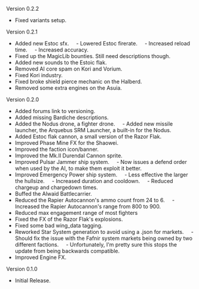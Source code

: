 Version 0.2.2
- Fixed variants setup.

Version 0.2.1
- Added new Estoc sfx.
    - Lowered Estoc firerate.
    - Increased reload time.
    - Increased accuracy.
- Fixed up the MagicLib bounties. Still need descriptions though.
- Added new sounds to the Estoic flak.
- Removed AI core spam on Kori and Vorium.
- Fixed Kori industry.
- Fixed broke shield pierce mechanic on the Halberd.
- Removed some extra engines on the Asuia.

Version 0.2.0
- Added forums link to versioning.
- Added missing Bardiche descriptions.
- Added the Nodus drone, a fighter drone.
    - Added new missile launcher, the Arquebus SRM Launcher, a built-in for the Nodus.
- Added Estoc flak cannon, a small version of the Razor Flak.
- Improved Phase Mine FX for the Shaowei.
- Improved the faction icon/banner.
- Improved the Mk.II Durendal Cannon sprite.
- Improved Pulsar Jammer ship system.
    - Now issues a defend order when used by the AI, to make them exploit it better.
- Improved Emergency Power ship system.
    - Less effective the larger the hullsize.
    - Increased duration and cooldown.
    - Reduced chargeup and chargedown times.
- Buffed the Alwaid Battlecarrier.
- Reduced the Rapier Autocannon's ammo count from 24 to 6.
    - Increased the Rapier Autocannon's range from 800 to 900.
- Reduced max engagement range of most fighters
- Fixed the FX of the Razor Flak's explosions.
- Fixed some bad wing_data tagging.
- Reworked Star System generation to avoid using a .json for markets.
    - Should fix the issue with the Fafnir system markets being owned by two different factions.
    - Unfortunately, I'm pretty sure this stops the update from being backwards compatible.
- Improved Engine FX.

Version 0.1.0
- Initial Release.